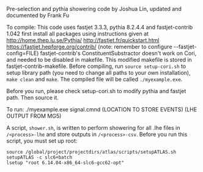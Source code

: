 Pre-selection and pythia showering code by Joshua Lin, updated and documented by Frank Fu

To compile:
This code uses fastjet 3.3.3, pythia 8.2.4.4 and fastjet-contrib 1.042
first install all packages using instructions given at 
http://home.thep.lu.se/Pythia/
http://fastjet.fr/quickstart.html
https://fastjet.hepforge.org/contrib/ (note: remember to configure --fastjet-config=FILE)
fastjet-contrib's ConstituentSubstractor doesn't work on Cori, and needed to be disabled in makefile. This modified makefile is stored in fastjet-contrib-makefile.
Before compiling, run `source setup-cori.sh` to setup library path (you need to change all paths to your own installation), `make clean` and `make`. 
The compiled file will be called `./myexample.exe`.

Before you run, please check setup-cori.sh to modify pythia and fastjet path. Then source it. 

To run: 
./myexample.exe signal.cmnd (LOCATION TO STORE EVENTS) (LHE OUTPUT FROM MG5)

A script, `shower.sh`, is written to perform showering for all .lhe files in `/<process>-lhe` and store outputs in `/<process>-csv`. Before you run this script, you must set up root:
```
source /global/project/projectdirs/atlas/scripts/setupATLAS.sh
setupATLAS -c slc6+batch
lsetup "root 6.14.04-x86_64-slc6-gcc62-opt"
```
